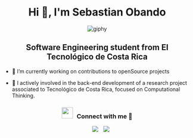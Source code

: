 <h1 align="center">Hi 👋, I'm Sebastian Obando</h1>


<div align="center" >

  ![giphy](https://github.com/sebas2002cr/sebas2002cr/assets/60985278/598f3a19-949e-45c3-ae6d-48e6b9f3ee74)
 
</div>
<h2 align="center"> Software Engineering student from El Tecnológico de Costa Rica </h2>

* 🔭 I’m currently working on contributions to openSource projects
  
* 🌱 I actively involved in the back-end development of a research project associated to Tecnológico de Costa Rica, focused on Computational Thinking.

<h3 align="center" > <img src="https://media.giphy.com/media/iY8CRBdQXODJSCERIr/giphy.gif" width="30" height="30" style="margin-right: 10px;">Connect with me 🤝 </h3>

<p align="center">

 <div align="center"  class="icons-social" style="margin-left: 10px;">
        <a style="margin-left: 10px;"  target="_blank" href="https://www.linkedin.com/in/sebastian-obando-paniagua-0309a416a/">
			<img src="https://img.icons8.com/doodle/40/000000/linkedin--v2.png"></a>
        <a style="margin-left: 10px;" target="_blank" href="https://www.instagram.com/sebas_opcr/">
			<img src="https://img.icons8.com/doodle/40/000000/instagram-new--v2.png"></a>

 </div>

</p>
